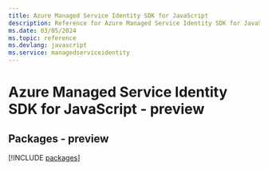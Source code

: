 ```yaml
---
title: Azure Managed Service Identity SDK for JavaScript
description: Reference for Azure Managed Service Identity SDK for JavaScript
ms.date: 03/05/2024
ms.topic: reference
ms.devlang: javascript
ms.service: managedserviceidentity
---
```

# Azure Managed Service Identity SDK for JavaScript - preview
## Packages - preview
[!INCLUDE [packages](managed-service-identity-index.md)]
